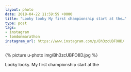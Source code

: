 ```yaml
---
layout: photo
date: 2018-04-22 11:59:59 +0000
title: "Looky looky My first championship start at the…"
type: post
tags:
- instagram
- lomdonmarathon
instagram_url: https://www.instagram.com/p/Bh3zcUBFO8D/
---
```


{% picture u-photo img/Bh3zcUBFO8D.jpg %}

Looky looky. My first championship start at the  
